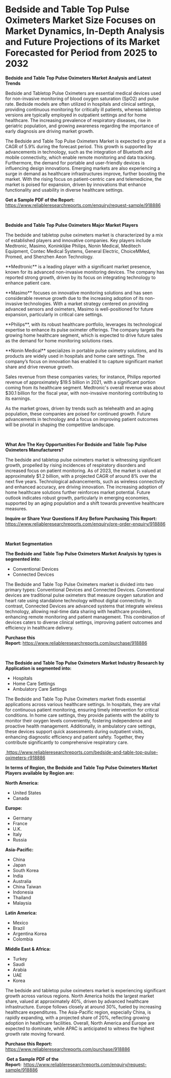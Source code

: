 <p><h1>Bedside and Table Top Pulse Oximeters Market Size Focuses on Market Dynamics, In-Depth Analysis and Future Projections of its Market Forecasted for Period from 2025 to 2032</h1></p><p><strong>Bedside and Table Top Pulse Oximeters Market Analysis and Latest Trends</strong></p>
<p><p>Bedside and Tabletop Pulse Oximeters are essential medical devices used for non-invasive monitoring of blood oxygen saturation (SpO2) and pulse rate. Bedside models are often utilized in hospitals and clinical settings, providing continuous monitoring for critically ill patients, whereas tabletop versions are typically employed in outpatient settings and for home healthcare. The increasing prevalence of respiratory diseases, rise in geriatric population, and growing awareness regarding the importance of early diagnosis are driving market growth.</p><p>The Bedside and Table Top Pulse Oximeters Market is expected to grow at a CAGR of 5.9% during the forecast period. This growth is supported by advancements in technology, such as the integration of Bluetooth and mobile connectivity, which enable remote monitoring and data tracking. Furthermore, the demand for portable and user-friendly devices is influencing design innovations. Emerging markets are also experiencing a surge in demand as healthcare infrastructures improve, further boosting the market. With the rising focus on patient-centric care and telemedicine, the market is poised for expansion, driven by innovations that enhance functionality and usability in diverse healthcare settings.</p></p>
<p><strong>Get a Sample PDF of the Report:&nbsp;</strong> <a href="https://www.reliableresearchreports.com/enquiry/request-sample/918886?utm_campaign=2230&utm_medium=2&utm_source=Github&utm_content=ia&utm_term=14042025&utm_id=bedside-and-table-top-pulse-oximeters">https://www.reliableresearchreports.com/enquiry/request-sample/918886</a></p>
<p>&nbsp;</p>
<p><strong>Bedside and Table Top Pulse Oximeters Major Market Players</strong></p>
<p><p>The bedside and tabletop pulse oximeters market is characterized by a mix of established players and innovative companies. Key players include Medtronic, Masimo, Koninklijke Philips, Nonin Medical, Meditech Equipment, Contec Medical Systems, General Electric, ChoiceMMed, Promed, and Shenzhen Aeon Technology.</p><p>**Medtronic** is a leading player with a significant market presence, known for its advanced non-invasive monitoring devices. The company has reported strong growth, driven by its focus on integrating technology to enhance patient care. </p><p>**Masimo** focuses on innovative monitoring solutions and has seen considerable revenue growth due to the increasing adoption of its non-invasive technologies. With a market strategy centered on providing advanced sensors and oximeters, Masimo is well-positioned for future expansion, particularly in critical care settings.</p><p>**Philips**, with its robust healthcare portfolio, leverages its technological expertise to enhance its pulse oximeter offerings. The company targets the growing home healthcare segment, which is expected to drive future sales as the demand for home monitoring solutions rises.</p><p>**Nonin Medical** specializes in portable pulse oximetry solutions, and its products are widely used in hospitals and home care settings. The company’s focus on innovation has enabled it to capture significant market share and drive revenue growth.</p><p>Sales revenue from these companies varies; for instance, Philips reported revenue of approximately $19.5 billion in 2021, with a significant portion coming from its healthcare segment. Medtronic's overall revenue was about $30.1 billion for the fiscal year, with non-invasive monitoring contributing to its earnings.</p><p>As the market grows, driven by trends such as telehealth and an aging population, these companies are poised for continued growth. Future advancements in technology and a focus on improving patient outcomes will be pivotal in shaping the competitive landscape.</p></p>
<p>&nbsp;</p>
<p><strong>What Are The Key Opportunities For Bedside and Table Top Pulse Oximeters Manufacturers?</strong></p>
<p><p>The bedside and tabletop pulse oximeters market is witnessing significant growth, propelled by rising incidences of respiratory disorders and increased focus on patient monitoring. As of 2023, the market is valued at approximately $1.2 billion, with a projected CAGR of around 8% over the next five years. Technological advancements, such as wireless connectivity and enhanced accuracy, are driving innovation. The increasing adoption of home healthcare solutions further reinforces market potential. Future outlook indicates robust growth, particularly in emerging economies, supported by an aging population and a shift towards preventive healthcare measures.</p></p>
<p><strong>Inquire or Share Your Questions If Any Before Purchasing This Report:</strong> <a href="https://www.reliableresearchreports.com/enquiry/pre-order-enquiry/918886?utm_campaign=2230&utm_medium=2&utm_source=Github&utm_content=ia&utm_term=14042025&utm_id=bedside-and-table-top-pulse-oximeters">https://www.reliableresearchreports.com/enquiry/pre-order-enquiry/918886</a></p>
<p>&nbsp;</p>
<p><strong>Market Segmentation</strong></p>
<p><strong>The Bedside and Table Top Pulse Oximeters Market Analysis by types is segmented into:</strong></p>
<p><ul><li>Conventional Devices</li><li>Connected Devices</li></ul></p>
<p><p>The Bedside and Table Top Pulse Oximeters market is divided into two primary types: Conventional Devices and Connected Devices. Conventional devices are traditional pulse oximeters that measure oxygen saturation and heart rate using standalone technology without digital connectivity. In contrast, Connected Devices are advanced systems that integrate wireless technology, allowing real-time data sharing with healthcare providers, enhancing remote monitoring and patient management. This combination of devices caters to diverse clinical settings, improving patient outcomes and efficiency in healthcare delivery.</p></p>
<p><strong>Purchase this Report:&nbsp;</strong><a href="https://www.reliableresearchreports.com/purchase/918886?utm_campaign=2230&utm_medium=2&utm_source=Github&utm_content=ia&utm_term=14042025&utm_id=bedside-and-table-top-pulse-oximeters">https://www.reliableresearchreports.com/purchase/918886</a></p>
<p>&nbsp;</p>
<p><strong>The Bedside and Table Top Pulse Oximeters Market Industry Research by Application is segmented into:</strong></p>
<p><ul><li>Hospitals</li><li>Home Care Settings</li><li>Ambulatory Care Settings</li></ul></p>
<p><p>The Bedside and Table Top Pulse Oximeters market finds essential applications across various healthcare settings. In hospitals, they are vital for continuous patient monitoring, ensuring timely intervention for critical conditions. In home care settings, they provide patients with the ability to monitor their oxygen levels conveniently, fostering independence and proactive health management. Additionally, in ambulatory care settings, these devices support quick assessments during outpatient visits, enhancing diagnostic efficiency and patient safety. Together, they contribute significantly to comprehensive respiratory care.</p></p>
<p><a href="https://www.reliableresearchreports.com/bedside-and-table-top-pulse-oximeters-r918886?utm_campaign=2230&utm_medium=2&utm_source=Github&utm_content=ia&utm_term=14042025&utm_id=bedside-and-table-top-pulse-oximeters">&nbsp;https://www.reliableresearchreports.com/bedside-and-table-top-pulse-oximeters-r918886</a></p>
<p><strong>In terms of Region, the Bedside and Table Top Pulse Oximeters Market Players available by Region are:</strong></p>
<p>
    <p> <strong> North America: </strong>
        <ul>
            <li>United States</li>
            <li>Canada</li>
        </ul>
        </p> 
    <p> <strong> Europe: </strong>
        <ul>
            <li>Germany</li>
            <li>France</li>
            <li>U.K.</li>
            <li>Italy</li>
            <li>Russia</li>
        </ul>
        </p> 
    <p> <strong> Asia-Pacific: </strong>
        <ul>
            <li>China</li>
            <li>Japan</li>
            <li>South Korea</li>
            <li>India</li>
            <li>Australia</li>
            <li>China Taiwan</li>
            <li>Indonesia</li>
            <li>Thailand</li>
            <li>Malaysia</li>
        </ul>
        </p> 
    <p> <strong> Latin America: </strong>
        <ul>
            <li>Mexico</li>
            <li>Brazil</li>
            <li>Argentina Korea</li>
            <li>Colombia</li>
        </ul>
        </p> 
    <p> <strong> Middle East & Africa: </strong>
        <ul>
            <li>Turkey</li>
            <li>Saudi</li>
            <li>Arabia</li>
            <li>UAE</li>
            <li>Korea</li>
        </ul>
    </p>
    </p>
<p><p>The bedside and tabletop pulse oximeters market is experiencing significant growth across various regions. North America holds the largest market share, valued at approximately 40%, driven by advanced healthcare infrastructure. Europe follows closely at around 30%, fueled by increasing healthcare expenditures. The Asia-Pacific region, especially China, is rapidly expanding, with a projected share of 20%, reflecting growing adoption in healthcare facilities. Overall, North America and Europe are expected to dominate, while APAC is anticipated to witness the highest growth rate moving forward.</p></p>
<p><strong>Purchase this Report: </strong><a href="https://www.reliableresearchreports.com/purchase/918886?utm_campaign=2230&utm_medium=2&utm_source=Github&utm_content=ia&utm_term=14042025&utm_id=bedside-and-table-top-pulse-oximeters">https://www.reliableresearchreports.com/purchase/918886</a></p>
<p>&nbsp;<strong>Get a Sample PDF of the Report:&nbsp;&nbsp;</strong><a href="https://www.reliableresearchreports.com/enquiry/request-sample/918886?utm_campaign=2230&utm_medium=2&utm_source=Github&utm_content=ia&utm_term=14042025&utm_id=bedside-and-table-top-pulse-oximeters">https://www.reliableresearchreports.com/enquiry/request-sample/918886</a></p>
<p><strong></strong></p>
<p><p></p><p></p><p></p></p>